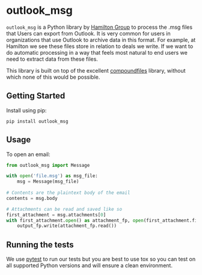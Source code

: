 # outlook_msg

`outlook_msg` is a Python library by [Hamilton Group](http://www.hamiltongroup.com/) to process the .msg files that 
Users can export from Outlook. It is very common for users in organizations that use Outlook to archive data in this 
format. For example, at Hamilton we see these files store in relation to deals we write. If we want to do automatic
processing in a way that feels most natural to end users we need to extract data from these files.

This library is built on top of the excellent [compoundfiles](https://pypi.org/project/compoundfiles/) library, without
which none of this would be possible.
 

## Getting Started

Install using pip:
 
`pip install outlook_msg`
 
## Usage

To open an email:

```python
from outlook_msg import Message

with open('file.msg') as msg_file:
    msg = Message(msg_file)
    
# Contents are the plaintext body of the email
contents = msg.body

# Attachments can be read and saved like so
first_attachment = msg.attachments[0]
with first_attachment.open() as attachment_fp, open(first_attachment.filename, 'wb') as output_fp:
    output_fp.write(attachment_fp.read())
``` 

## Running the tests

We use [pytest](https://docs.pytest.org/en/latest/) to run our tests but you are best to use tox so you can test on all
supported Python versions and will ensure a clean environment.  